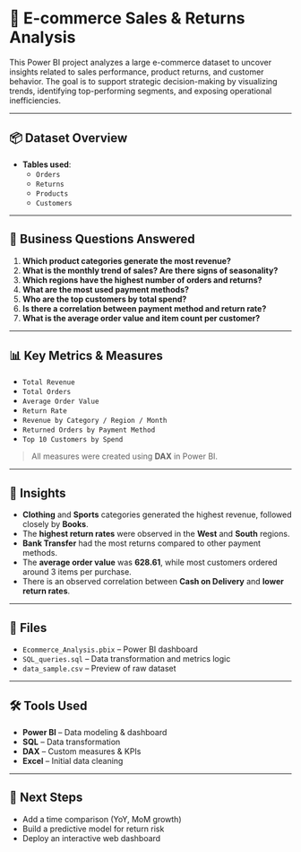 # 🛒 E-commerce Sales & Returns Analysis

This Power BI project analyzes a large e-commerce dataset to uncover insights related to sales performance, product returns, and customer behavior. The goal is to support strategic decision-making by visualizing trends, identifying top-performing segments, and exposing operational inefficiencies.

---

## 📦 Dataset Overview

- **Tables used**:  
  - `Orders`  
  - `Returns`  
  - `Products`  
  - `Customers`

---

## 🧠 Business Questions Answered

1. **Which product categories generate the most revenue?**  
2. **What is the monthly trend of sales? Are there signs of seasonality?**  
3. **Which regions have the highest number of orders and returns?**  
4. **What are the most used payment methods?**  
5. **Who are the top customers by total spend?**  
6. **Is there a correlation between payment method and return rate?**  
7. **What is the average order value and item count per customer?**

---

## 📊 Key Metrics & Measures

- `Total Revenue`  
- `Total Orders`  
- `Average Order Value`  
- `Return Rate`  
- `Revenue by Category / Region / Month`  
- `Returned Orders by Payment Method`  
- `Top 10 Customers by Spend`

> All measures were created using **DAX** in Power BI.

---

## 📌 Insights

- **Clothing** and **Sports** categories generated the highest revenue, followed closely by **Books**.
- The **highest return rates** were observed in the **West** and **South** regions.
- **Bank Transfer** had the most returns compared to other payment methods.
- The **average order value** was **628.61**, while most customers ordered around 3 items per purchase.
- There is an observed correlation between **Cash on Delivery** and **lower return rates**.

---

## 📁 Files

- `Ecommerce_Analysis.pbix` – Power BI dashboard  
- `SQL_queries.sql` – Data transformation and metrics logic  
- `data_sample.csv` – Preview of raw dataset

---

## 🛠️ Tools Used

- **Power BI** – Data modeling & dashboard  
- **SQL** – Data transformation  
- **DAX** – Custom measures & KPIs  
- **Excel** – Initial data cleaning

---

## 📌 Next Steps

- Add a time comparison (YoY, MoM growth)
- Build a predictive model for return risk
- Deploy an interactive web dashboard



